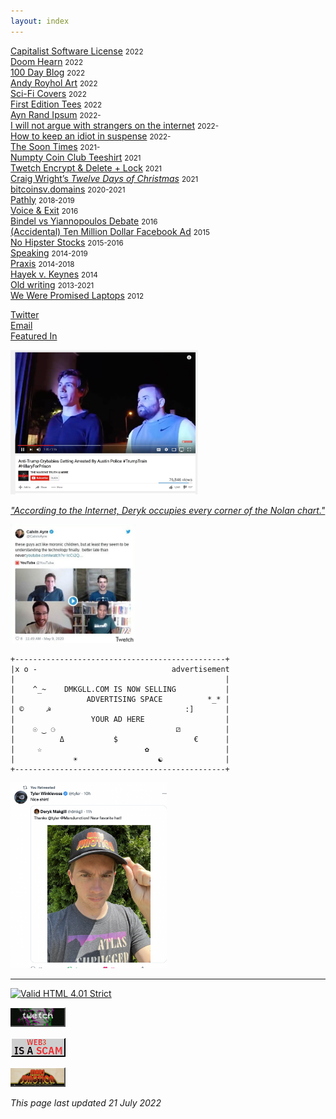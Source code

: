 ```yaml
---
layout: index
---
```


<style>img{max-width:100%;}ul{
    list-style: none;
    padding: 0;
}

 @media (min-width: 600px) {
        a:hover:after {
            content: "<--- " attr(data);
            position: absolute;
            background: white;
            color: black;
            padding: 2px 4px;
            margin: -2px 0 0 1px;
        }
  
    }

</style>

<ul>
  <li><a href="/" data="a parody of the silly Anticapitalist Software License">Capitalist Software License</a> <small>2022</small></li>
  <li><a href="/" data="a parody of the silly Anticapitalist Software License">Doom Hearn</a> <small>2022</small></li>
  <li><a href="/fet" data="blogging project inspired by Kevin Quirk">100 Day Blog</a> <small>2022</small></li>
  <li><a href="/fet" data="blogging project inspired by Kevin Quirk">Andy Royhol Art</a> <small>2022</small></li>
  <li><a href="/fet" data="blog featuring the best sci-fi cover art, mostly old">Sci-Fi Covers</a> <small>2022</small></li>
  <li><a href="/fet">First Edition Tees</a> <small>2022</small></li>
  <li><a href="/ayn-rand-ipsum">Ayn Rand Ipsum</a> <small>2022-</small></li>
  <li><a href="/strangers">I will not argue with strangers on the internet</a> <small>2022-</small></li>
  <li><a href="https://howtokeepanidiotinsuspense.com">How to keep an idiot in suspense</a> <small>2022-</small></li>
  <li><a href="thesoontimes.com">The Soon Times</a> <small>2021-</small></li>
  <li><a href="thesoontimes.com">Numpty Coin Club Teeshirt</a> <small>2021</small></li>
  <li><a href="/">Twetch Encrypt &amp; Delete + Lock</a> <small>2021</small></li>
  <li><a href="/csw12">Craig Wright’s <em>Twelve Days of Christmas</em></a> <small>2021</small></li>
  <li><a href="/bsvdomains">bitcoinsv.domains</a> <small>2020-2021</small></li>
  <li><a href="/pathly">Pathly</a> <small>2018-2019</small></li>
  <li><a href="/v&amp;e">Voice &amp; Exit</a> <small>2016</small></li>
  <li><a href="/bvyd">Bindel vs Yiannopoulos Debate</a> <small>2016</small></li>
  <li><a href="/acutuc">(Accidental) Ten Million Dollar Facebook Ad</a> <small>2015</small></li>		    
  <li><a href="/nohipster">No Hipster Stocks</a> <small>2015-2016</small></li>
  <li><a href="/speaking">Speaking</a> <small>2014-2019</small></li>
  <li><a href="https://discoverpraxis.com">Praxis</a> <small>2014-2018</small></li>		    
  <li><a href="/hvk">Hayek v. Keynes</a> <small>2014</small></li>
  <li><a href="/oldstuff">Old writing</a> <small>2013-2021</small></li>
  <li><a href="/wltops">We Were Promised Laptops</a> <small>2012</small></li>
</ul>

<p></p>

- [Twitter](https://twitter.com/dmkgll)
- [Email](/)
- [Featured In](/)
		    
<img alt="image" loading="lazy" src="/assets/tcb.jpeg" style="max-width: 300px;
">

*["According to the Internet, Deryk occupies every corner of the Nolan chart."](/)*

<img alt="image" loading="lazy" src="/assets/mc.jpeg" style="max-width: 200px;
">

```
+-----------------------------------------------+     
|x o -                              advertisement     
|                                               |     
|    ^_~    DMKGLL.COM IS NOW SELLING           |     
|                ADVERTISING SPACE          *_* |     
| ©     ☭                              :]       |     
|                 YOUR AD HERE                  |     
|    ☉ ‿ ⚆                           ⚂          |     
|          Δ           $                 €      |     
|     ☆                       ✿                 |     
|             ☀                  ☯              |     
+-----------------------------------------------+     
 ```                                                     
                                                      
<img alt="image" loading="lazy" src="/assets/marsjunctionhat.png" style="max-width: 250px;
">                                              

---

<p>
		<a href="https://validator.w3.org/check?uri=https://www.lolwut.info/index.html"><img src="https://anlucas.neocities.org/anow.gif" width="88" height="31" alt="Valid HTML 4.01 Strict" title="Valid HTML 4.01 Strict"></a>
	
<a href="https://twet.ch/inv/400a1db9"><img style="border-bottom: 2px inset rgb(0 0 0);
    border-right: 2px inset rgb(0 0 0);
    box-sizing: border-box;
    color: white;
    cursor: pointer;
    display: inline-block;
	border-top: 1px solid;
    font-size: 2.2rem;" src="/assets/twetch.gif" width="88" height="31" alt="Valid HTML 4.01 Strict" title="Valid HTML 4.01 Strict"></a>
	
<a href="https://twet.ch/inv/400a1db9"><img src="/assets/notoweb3.gif" width="88" height="31" alt="Valid HTML 4.01 Strict" title="Valid HTML 4.01 Strict"></a>
	
<a href="https://twet.ch/inv/400a1db9"><img style="border-bottom: 2px inset rgb(0 0 0);
    border-right: 2px inset rgb(0 0 0);
    box-sizing: border-box;
    color: white;
    cursor: pointer;
    display: inline-block;
	border-top: 1px solid;
    font-size: 2.2rem;" src="/assets/marsjunction.png" width="88" height="31" alt="Valid HTML 4.01 Strict" title="Valid HTML 4.01 Strict"></a>

</p>

*This page last updated 21 July 2022*
